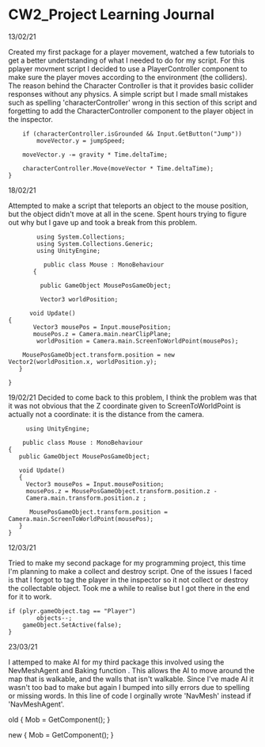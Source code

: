 # CW2_Project Learning Journal 


13/02/21


Created my first package for a player movement, watched a few tutorials to get a better undertstanding of what I needed to do for my script. For this pplayer movment script I decided to use a PlayerController component to make sure the player moves according to the environment (the colliders). The reason behind the Character Controller is that it provides basic collider responses without any physics. A simple script but I made small mistakes such as spelling 'characterController' wrong in this section of this script and forgetting to add the CharacterController component to the player object in the inspector.



        if (characterController.isGrounded && Input.GetButton("Jump"))
            moveVector.y = jumpSpeed;

        moveVector.y -= gravity * Time.deltaTime;

        characterController.Move(moveVector * Time.deltaTime);
    }


18/02/21

Attempted to make a script that teleports an object to the mouse position, but the object didn't move at all in the scene. Spent hours trying to figure out why but I gave up and took a break from this problem.

            using System.Collections;
            using System.Collections.Generic;
            using UnityEngine;
 
              public class Mouse : MonoBehaviour
           {
 
             public GameObject MousePosGameObject;
 
             Vector3 worldPosition;
 
          void Update()
    {
           Vector3 mousePos = Input.mousePosition;
           mousePos.z = Camera.main.nearClipPlane;
            worldPosition = Camera.main.ScreenToWorldPoint(mousePos);
 
        MousePosGameObject.transform.position = new Vector2(worldPosition.x, worldPosition.y);
       }
  
    }
  

19/02/21
Decided to come back to this problem, I think the problem was that it was not obvious that the Z coordinate given to ScreenToWorldPoint is actually not a coordinate: it is the distance from the camera.

 
         using UnityEngine;
 
        public class Mouse : MonoBehaviour
    {
       public GameObject MousePosGameObject;
 
       void Update()
       {
         Vector3 mousePos = Input.mousePosition;
         mousePos.z = MousePosGameObject.transform.position.z - 
         Camera.main.transform.position.z ;
 
          MousePosGameObject.transform.position = Camera.main.ScreenToWorldPoint(mousePos);
       }
    }


12/03/21

Tried to make my second package for my programming project, this time I'm planning to make a collect and destroy script. One of the issues I faced is that I forgot to tag the player in the inspector so it not collect or destroy the collectable object. Took me a while to realise but I got there in the end for it to work. 

    if (plyr.gameObject.tag == "Player")
            objects--;
        gameObject.SetActive(false);
    }




23/03/21

I attemped to make AI for my third package this involved using the NevMeshAgent and Baking function . This allows the AI to move around the map that is walkable, and the walls that isn't walkable. Since I've made AI it wasn't too bad to make but again I bumped into silly errors due to spelling or missing words. In this line of code I orginally wrote 'NavMesh' instead if 'NavMeshAgent'.

   old
    {
        Mob = GetComponent<NavMesh>();
    }

 new
    {
        Mob = GetComponent<NavMeshAgent>();
    }












